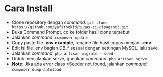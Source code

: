 <h1>Cara Install</h1>
<ul>
<li>Clone repository dengan <i>command</i>: <code>git clone https://github.com/yafithekid/tugas-si-cipaganti.git</code></li>
<li>Buka Command Prompt, cd ke folder hasil clone tersebut</li>
<li>Jalankan <i>command</i>: <code>composer update</code></li>
<li>Copy paste file <b>.env.example</b>, rename file hasil copas menjadi <b>.env</b></li>
<li>Edit isi file .env bagian DB_* sesuai dengan settingan MySQL, lalu save</li>
<li>Jalankan <i>command</i>: <code>php artisan migrate --seed</code></li>
<li>Untuk menjalankan serve, gunakan <i>command</i>: <code>php artisan serve</code></li>
<li><b>Note: </b>Jika ada <i>error</i> class *Seeder not found, jalankan <i>command</i>: <code>composer dump-autoload</code></li>
</ul>
